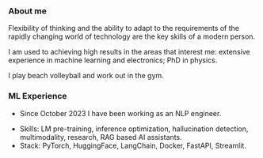 ### About me

Flexibility of thinking and the ability to adapt to the requirements of the rapidly changing world of technology are the key skills of a modern person.

I am used to achieving high results in the areas that interest me: extensive experience in machine learning and electronics; PhD in physics.

I play beach volleyball and work out in the gym.

### ML Experience

* Since October 2023 I have been working as an NLP engineer.

- Skills: LM pre-training, inference optimization, hallucination detection, multimodality, research, RAG based AI assistants.
- Stack: PyTorch, HuggingFace, LangChain, Docker, FastAPI, Streamlit.

<!--
**ivan-kud/ivan-kud** is a ✨ _special_ ✨ repository because its `README.md` (this file) appears on your GitHub profile.

Here are some ideas to get you started:

- 🔭 I’m currently working on ...
- 🌱 I’m currently learning ...
- 👯 I’m looking to collaborate on ...
- 🤔 I’m looking for help with ...
- 💬 Ask me about ...
- 📫 How to reach me: ...
- 😄 Pronouns: ...
- ⚡ Fun fact: ...
-->
